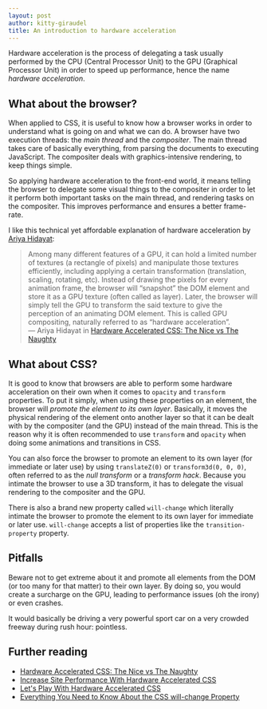 ```yaml
---
layout: post
author: kitty-giraudel
title: An introduction to hardware acceleration
---
```


Hardware acceleration is the process of delegating a task usually performed by the CPU (Central Processor Unit) to the GPU (Graphical Processor Unit) in order to speed up performance, hence the name *hardware acceleration*.

## What about the browser?

When applied to CSS, it is useful to know how a browser works in order to understand what is going on and what we can do. A browser have two execution threads: the *main thread* and the *compositer*. The main thread takes care of basically everything, from parsing the documents to executing JavaScript. The compositer deals with graphics-intensive rendering, to keep things simple.

So applying hardware acceleration to the front-end world, it means telling the browser to delegate some visual things to the compositer in order to let it perform both important tasks on the main thread, and rendering tasks on the compositer. This improves performance and ensures a better frame-rate.

I like this technical yet affordable explanation of hardware acceleration by [Ariya Hidayat](http://calendar.perfplanet.com/2014/hardware-accelerated-css-the-nice-vs-the-naughty/):

> Among many different features of a GPU, it can hold a limited number of textures (a rectangle of pixels) and manipulate those textures efficiently, including applying a certain transformation (translation, scaling, rotating, etc). Instead of drawing the pixels for every animation frame, the browser will “snapshot” the DOM element and store it as a GPU texture (often called as layer). Later, the browser will simply tell the GPU to transform the said texture to give the perception of an animating DOM element. This is called GPU compositing, naturally referred to as “hardware acceleration”.  
> &mdash; Ariya Hidayat in [Hardware Accelerated CSS: The Nice vs The Naughty](http://calendar.perfplanet.com/2014/hardware-accelerated-css-the-nice-vs-the-naughty/)

## What about CSS?

It is good to know that browsers are able to perform some hardware acceleration on their own when it comes to `opacity` and `transform` properties. To put it simply, when using these properties on an element, the browser will *promote the element to its own layer*. Basically, it moves the physical rendering of the element onto another layer so that it can be dealt with by the compositer (and the GPU) instead of the main thread. This is the reason why it is often recommended to use `transform` and `opacity` when doing some animations and transitions in CSS.

You can also force the browser to promote an element to its own layer (for immediate or later use) by using `translateZ(0)` or `transform3d(0, 0, 0)`, often referred to as the *null transform* or a *transform hack*. Because you intimate the browser to use a 3D transform, it has to delegate the visual rendering to the compositer and the GPU.

There is also a brand new property called `will-change` which literally intimate the browser to promote the element to its own layer for immediate or later use. `will-change` accepts a list of properties like the `transition-property` property. 

## Pitfalls

Beware not to get extreme about it and promote all elements from the DOM (or too many for that matter) to their own layer. By doing so, you would create a surcharge on the GPU, leading to performance issues (oh the irony) or even crashes.

It would basically be driving a very powerful sport car on a very crowded freeway during rush hour: pointless.

## Further reading

* [Hardware Accelerated CSS: The Nice vs The Naughty](http://calendar.perfplanet.com/2014/hardware-accelerated-css-the-nice-vs-the-naughty/)
* [Increase Site Performance With Hardware Accelerated CSS](http://blog.teamtreehouse.com/increase-your-sites-performance-with-hardware-accelerated-css)
* [Let's Play With Hardware Accelerated CSS](http://www.smashingmagazine.com/2012/06/play-with-hardware-accelerated-css/)
* [Everything You Need to Know About the CSS will-change Property](https://dev.opera.com/articles/css-will-change-property/)

